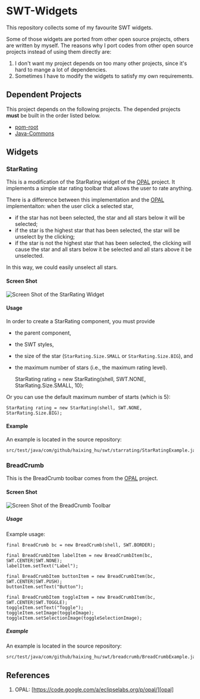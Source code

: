 # SWT-Widgets


This repository collects some of my favourite SWT widgets. 

Some of those widgets are ported from other open source projects, others are written by myself. The reasons why I port codes from other open source projects instead of using them directly are: 

1. I don't want my project depends on too many other projects, since it's hard to mange a lot of dependencies.
2. Sometimes I have to modify the widgets to satisfy my own requirements.

## Dependent Projects

This project depends on the following projects. The depended projects **must** be built in the order listed below.

* [pom-root](https://github.com/Haixing-Hu/pom-root)
* [Java-Commons](https://github.com/Haixing-Hu/commons)

## Widgets

### StarRating

This is a modification of the StarRating widget of the [OPAL][opal] project. It implements a simple star rating toolbar that allows the user to rate anything. 

There is a difference between this implementation and the [OPAL][opal] implementaiton: when the user click a selected star, 

- if the star has not been selected, the star and all stars below it will be selected;
- if the star is the highest star that has been selected, the star will be unselect by the clicking; 
- if the star is not the highest star that has been selected, the clicking will cause the star and all stars below it be selected and all stars above it be unselected. 

In this way, we could easily unselect all stars. 

#### Screen Shot

![Screen Shot of the StarRating Widget](https://raw.githubusercontent.com/Haixing-Hu/swt-widgets/master/screenshots/StarRatingExample.png)

#### Usage

In order to create a StarRating component, you must provide 

- the parent component, 
- the SWT styles, 
- the size of the star (`StarRating.Size.SMALL` or `StarRating.Size.BIG`), and 
- the maximum number of stars (i.e., the maximum rating level).

	StarRating rating = new StarRating(shell, SWT.NONE, StarRating.Size.SMALL, 10);

Or you can use the default maximum number of starts (which is 5):

	StarRating rating = new StarRating(shell, SWT.NONE, StarRating.Size.BIG);
		 
#### Example

An example is located in the source repository:

	src/test/java/com/github/haixing_hu/swt/starrating/StarRatingExample.java


###  BreadCrumb

This is the BreadCrumb toolbar comes from the [OPAL][opal] project.

#### Screen Shot

![Screen Shot of the BreadCrumb Toolbar](https://raw.githubusercontent.com/Haixing-Hu/swt-widgets/master/screenshots/BreadCrumbExample.png)

##### Usage

Example usage:

	final BreadCrumb bc = new BreadCrumb(shell, SWT.BORDER);
	
	final BreadCrumbItem labelItem = new BreadCrumbItem(bc, SWT.CENTER|SWT.NONE);
	labelItem.setText("Label");
	
	final BreadCrumbItem buttonItem = new BreadCrumbItem(bc, SWT.CENTER|SWT.PUSH);
	buttonItem.setText("Button");
	
	final BreadCrumbItem toggleItem = new BreadCrumbItem(bc, SWT.CENTER|SWT.TOGGLE);
	toggleItem.setText("Toggle");
	toggleItem.setImage(toggleImage);
	toggleItem.setSelectionImage(toggleSelectionImage);


##### Example

An example is located in the source repository:

	src/test/java/com/github/haixing_hu/swt/breadcrumb/BreadCrumbExample.java


## References

1. OPAL: [https://code.google.com/a/eclipselabs.org/p/opal/][opal]


[opal]: https://code.google.com/a/eclipselabs.org/p/opal/
